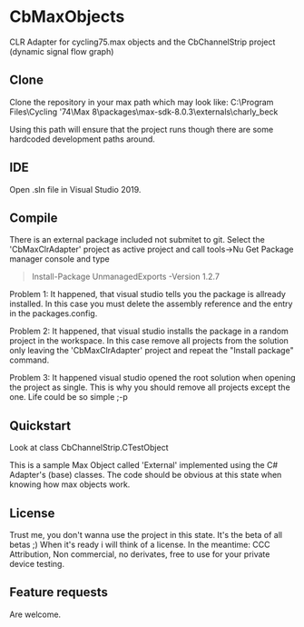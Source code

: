 # CbMaxObjects
CLR Adapter for cycling75.max objects and the CbChannelStrip project (dynamic signal flow graph)

## Clone

Clone the repository in your max path which may look like:
C:\Program Files\Cycling '74\Max 8\packages\max-sdk-8.0.3\externals\charly_beck

Using this path will ensure that the project runs though there are some hardcoded development paths around.

## IDE
Open .sln file in Visual Studio 2019.

## Compile

There is an external package included not submitet to git. Select the 'CbMaxClrAdapter' project as active project and call tools->Nu Get Package manager console and type

> Install-Package UnmanagedExports -Version 1.2.7

Problem 1: It happened, that visual studio tells you the package is allready installed. In this case you must delete the assembly reference and the entry in the packages.config.

Problem 2: It happened, that visual studio installs the package in a random project in the workspace. In this case remove all projects from the solution only leaving the 'CbMaxClrAdapter' project and repeat the "Install package" command.

Problem 3: It happened visual studio opened the root solution when opening the project as single. This is why you should remove all projects except the one. Life could be so simple ;-p

## Quickstart

Look at class CbChannelStrip.CTestObject

This is a sample Max Object called 'External' implemented using the C# Adapter's (base) classes. The code should be obvious at this state when knowing how max objects work.

## License

Trust me, you don't wanna use the project in this state. It's the beta of all betas ;) When it's ready i will think of a license. In the meantime: CCC Attribution, Non commercial, no derivates, free to use for your private device testing. 

## Feature requests
Are welcome.

